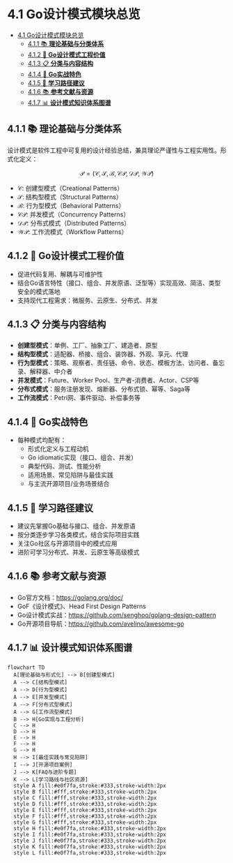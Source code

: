 # 4.1 Go设计模式模块总览

<!-- TOC START -->
- [4.1 Go设计模式模块总览](#41-go设计模式模块总览)
  - [4.1.1 📚 **理论基础与分类体系**](#411--理论基础与分类体系)
  - [4.1.2 🎯 **Go设计模式工程价值**](#412--go设计模式工程价值)
  - [4.1.3 📋 **分类与内容结构**](#413--分类与内容结构)
  - [4.1.4 🚀 **Go实战特色**](#414--go实战特色)
  - [4.1.5 🎯 **学习路径建议**](#415--学习路径建议)
  - [4.1.6 📚 **参考文献与资源**](#416--参考文献与资源)
  - [4.1.7 📊 **设计模式知识体系图谱**](#417--设计模式知识体系图谱)
<!-- TOC END -->

## 4.1.1 📚 **理论基础与分类体系**

设计模式是软件工程中可复用的设计经验总结，兼具理论严谨性与工程实用性。形式化定义：

$$
\mathcal{P} = (\mathcal{C}, \mathcal{S}, \mathcal{B}, \mathcal{CP}, \mathcal{DP}, \mathcal{WP})
$$

- $\mathcal{C}$: 创建型模式（Creational Patterns）
- $\mathcal{S}$: 结构型模式（Structural Patterns）
- $\mathcal{B}$: 行为型模式（Behavioral Patterns）
- $\mathcal{CP}$: 并发模式（Concurrency Patterns）
- $\mathcal{DP}$: 分布式模式（Distributed Patterns）
- $\mathcal{WP}$: 工作流模式（Workflow Patterns）

## 4.1.2 🎯 **Go设计模式工程价值**

- 促进代码复用、解耦与可维护性
- 结合Go语言特性（接口、组合、并发原语、泛型等）实现高效、简洁、类型安全的模式落地
- 支持现代工程需求：微服务、云原生、分布式、并发

## 4.1.3 📋 **分类与内容结构**

- **创建型模式**：单例、工厂、抽象工厂、建造者、原型
- **结构型模式**：适配器、桥接、组合、装饰器、外观、享元、代理
- **行为型模式**：策略、观察者、责任链、命令、状态、模板方法、访问者、备忘录、解释器、中介者
- **并发模式**：Future、Worker Pool、生产者-消费者、Actor、CSP等
- **分布式模式**：服务注册发现、熔断器、分布式锁、幂等、Saga等
- **工作流模式**：Petri网、事件驱动、补偿事务等

## 4.1.4 🚀 **Go实战特色**

- 每种模式均配有：
  - 形式化定义与工程动机
  - Go idiomatic实现（接口、组合、并发）
  - 典型代码、测试、性能分析
  - 适用场景、常见陷阱与最佳实践
  - 与主流开源项目/业务场景结合

## 4.1.5 🎯 **学习路径建议**

- 建议先掌握Go基础与接口、组合、并发原语
- 按分类逐步学习各类模式，结合实际项目实践
- 关注Go社区与开源项目中的模式应用
- 进阶可学习分布式、并发、云原生等高级模式

## 4.1.6 📚 **参考文献与资源**

- Go官方文档：<https://golang.org/doc/>
- GoF《设计模式》、Head First Design Patterns
- Go设计模式实战：<https://github.com/senghoo/golang-design-pattern>
- Go开源项目导航：<https://github.com/avelino/awesome-go>

## 4.1.7 📊 **设计模式知识体系图谱**

```mermaid
flowchart TD
  A[理论基础与形式化] --> B[创建型模式]
  A --> C[结构型模式]
  A --> D[行为型模式]
  A --> E[并发型模式]
  A --> F[分布式型模式]
  A --> G[工作流型模式]
  B --> H[Go实现与工程分析]
  C --> H
  D --> H
  E --> H
  F --> H
  G --> H
  H --> I[最佳实践与常见陷阱]
  I --> J[开源项目案例]
  J --> K[FAQ与进阶专题]
  K --> L[学习路线与社区资源]
  style A fill:#e0f7fa,stroke:#333,stroke-width:2px
  style B fill:#fff,stroke:#333,stroke-width:2px
  style C fill:#fff,stroke:#333,stroke-width:2px
  style D fill:#fff,stroke:#333,stroke-width:2px
  style E fill:#fff,stroke:#333,stroke-width:2px
  style F fill:#fff,stroke:#333,stroke-width:2px
  style G fill:#fff,stroke:#333,stroke-width:2px
  style H fill:#e0f7fa,stroke:#333,stroke-width:2px
  style I fill:#e0f7fa,stroke:#333,stroke-width:2px
  style J fill:#e0f7fa,stroke:#333,stroke-width:2px
  style K fill:#e0f7fa,stroke:#333,stroke-width:2px
  style L fill:#e0f7fa,stroke:#333,stroke-width:2px

```
